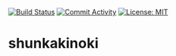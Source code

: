 [![Build Status](https://github.com/shunkakinoki/shunkakinoki/workflows/workflows/Run%20Markdown%20Linting/badge.svg)](https://github.com/shunkakinoki/shunkakinoki/actions)
[![Commit Activity](https://img.shields.io/github/commit-activity/m/shunkakinoki/shunkakinoki)](https://github.com/shunkakinoki/shunkakinoki)
[![License: MIT](https://img.shields.io/badge/License-MIT-purple.svg)](https://opensource.org/licenses/MIT)

# shunkakinoki
